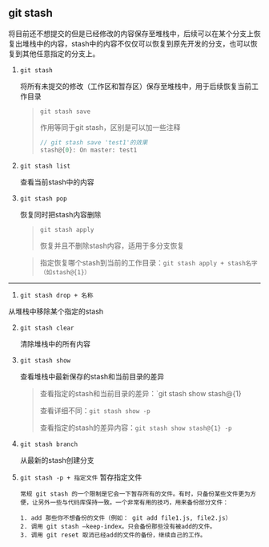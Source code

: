 ## git stash

将目前还不想提交的但是已经修改的内容保存至堆栈中，后续可以在某个分支上恢复出堆栈中的内容，stash中的内容不仅仅可以恢复到原先开发的分支，也可以恢复到其他任意指定的分支上。 

1. `git stash`

   将所有未提交的修改（工作区和暂存区）保存至堆栈中，用于后续恢复当前工作目录

   > `git stash save`
   >
   > 作用等同于git stash，区别是可以加一些注释
   >
   > ```javascript
   > // git stash save 'test1'的效果
   > stash@{0}: On master: test1
   > ```
   >
   
2. `git stash list`

   查看当前stash中的内容

3. `git stash pop`

   恢复同时把stash内容删除

   > `git stash apply`
   >
   > 恢复并且不删除stash内容，适用于多分支恢复
   
   > 指定恢复哪个stash到当前的工作目录：`git stash apply + stash名字（如stash@{1}）`

---

1. `git stash drop + 名称`

  从堆栈中移除某个指定的stash
  
2. `git stash clear`

   清除堆栈中的所有内容

3. `git stash show`

   查看堆栈中最新保存的stash和当前目录的差异

   > 查看指定的stash和当前目录的差异：`git stash show stash@{1}
   >
   > 查看详细不同：`git stash show -p`
   >
   > 查看指定的stash的差异内容：`git stash show stash@{1} -p`

4. `git stash branch`

   从最新的stash创建分支
   
5. `git stash -p + 指定文件`
   暂存指定文件
   ```
   常规 git stash 的一个限制是它会一下暂存所有的文件。有时，只备份某些文件更为方便，让另外一些与代码库保持一致。一个非常有用的技巧，用来备份部分文件：

   1. add 那些你不想备份的文件（例如： git add file1.js, file2.js）
   2. 调用 git stash –keep-index。只会备份那些没有被add的文件。
   3. 调用 git reset 取消已经add的文件的备份，继续自己的工作。
```

   

   

   
